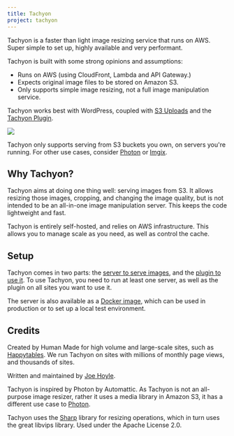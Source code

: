 ```yaml
---
title: Tachyon
project: tachyon
---
```


Tachyon is a faster than light image resizing service that runs on AWS. Super simple to set up, highly available and very performant.

Tachyon is built with some strong opinions and assumptions:

- Runs on AWS (using CloudFront, Lambda and API Gateway.)
- Expects original image files to be stored on Amazon S3.
- Only supports simple image resizing, not a full image manipulation service.

Tachyon works best with WordPress, coupled with [S3 Uploads](https://github.com/humanmade/s3-uploads) and the [Tachyon Plugin](https://github.com/humanmade/tachyon-plugin).

<img src="/projects/tachyon/diagram.png" style="max-width: 100%" />

Tachyon only supports serving from S3 buckets you own, on servers you're running. For other use cases, consider [Photon][] or [Imgix](https://imgix.com/).


## Why Tachyon?

Tachyon aims at doing one thing well: serving images from S3. It allows resizing those images, cropping, and changing the image quality, but is not intended to be an all-in-one image manipulation server. This keeps the code lightweight and fast.

Tachyon is entirely self-hosted, and relies on AWS infrastructure. This allows you to manage scale as you need, as well as control the cache.


## Setup

Tachyon comes in two parts: the [server to serve images](server/), and the [plugin to use it](plugin/). To use Tachyon, you need to run at least one server, as well as the plugin on all sites you want to use it.

The server is also available as a [Docker image](docker/), which can be used in production or to set up a local test environment.


## Credits

Created by Human Made for high volume and large-scale sites, such as [Happytables](http://happytables.com/). We run Tachyon on sites with millions of monthly page views, and thousands of sites.

Written and maintained by [Joe Hoyle](https://github.com/joehoyle).

Tachyon is inspired by Photon by Automattic. As Tachyon is not an all-purpose image resizer, rather it uses a media library in Amazon S3, it has a different use case to [Photon](https://jetpack.com/support/photon/).

Tachyon uses the [Sharp](https://github.com/lovell/sharp) library for resizing operations, which in turn uses the great libvips library. Used under the Apache License 2.0.

[Photon]: https://developer.wordpress.com/docs/photon/
